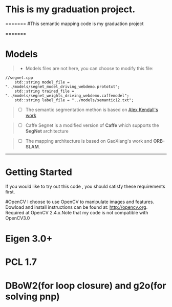 
# This is my graduation project.
=======
#This semantic mapping code is my graduation project


=======

Models
====
>- Models files are not here, you can choose to modify this file:

```
//segnet.cpp
    std::string model_file = "../models/segnet_model_driving_webdemo.prototxt";
    std::string trained_file = "../models/segnet_weights_driving_webdemo.caffemodel";
    std::string label_file = "../models/semantic12.txt";
```


> - [ ] The semantic segmentation methon is based on [Alex Kendall's work ](https://github.com/MuMuJun97/caffe-segnet) 

>- [ ] Caffe Segnet is a modified version of **Caffe** which supports the **SegNet** architecture

>- [ ] The mapping architecture is based on GaoXiang's work and **ORB-SLAM**.


----
Getting Started
=======
If you would like to try out this code , you should satisfy these requirements first.

#OpenCV
I choose to use OpenCV to manipulate images and features. Dowload and install instructions can be found at: http://opencv.org. Required at OpenCV 2.4.x.Note that my code is not compatible with OpenCV3.0

Eigen 3.0+
======

PCL 1.7
======

DBoW2(for loop closure) and g2o(for solving pnp)
=======


